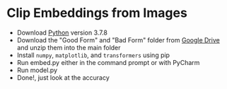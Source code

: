 # Clip Embeddings from Images
- Download [Python](https://www.python.org/downloads/release/python-378/) version 3.7.8 
- Download the "Good Form" and "Bad Form" folder from [Google Drive](https://drive.google.com/drive/folders/1Ajzu23Gy-CA6duWHDf6S_OP__TtsRbAW?usp=sharing) and unzip them into the main folder
- Install `numpy`, `matplotlib`, and `transformers` using pip
- Run embed.py either in the command prompt or with PyCharm
- Run model.py
- Done!, just look at the accuracy